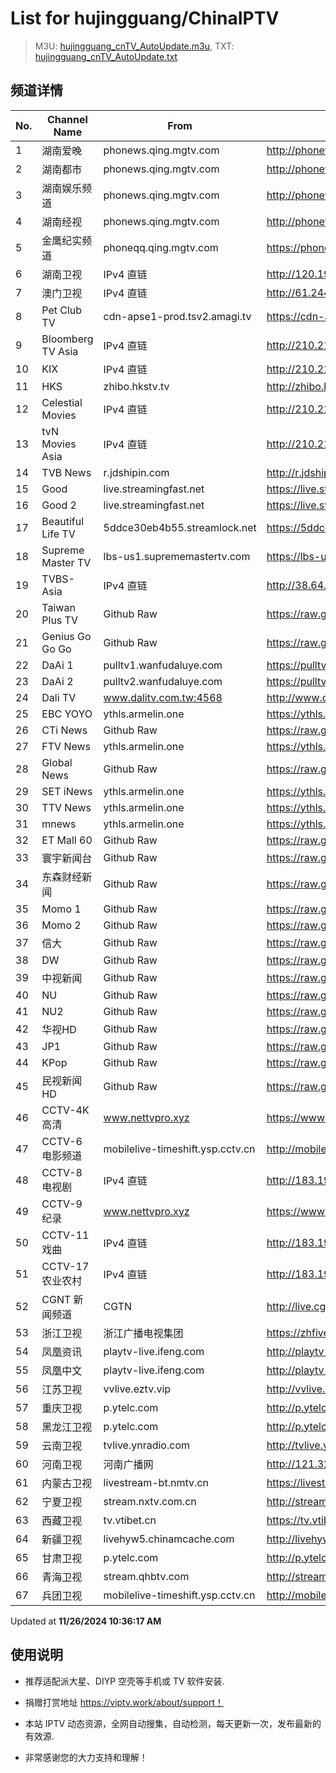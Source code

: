 # List for **hujingguang/ChinaIPTV**

> M3U: [hujingguang_cnTV_AutoUpdate.m3u](./hujingguang_cnTV_AutoUpdate.m3u ), TXT: [hujingguang_cnTV_AutoUpdate.txt](./txt/hujingguang_cnTV_AutoUpdate.txt )

## 频道详情

| No. | Channel Name | From | Source |
| --- | ------------ | ---- | ------ |
| 1 | 湖南爱晚 | phonews.qing.mgtv.com | <http://phonews.qing.mgtv.com/nn_live/nn_x64/dWlwPTEwMy4zOS4yMjYuMTAwJnFpZD0mY2RuZXhfaWQ9d3NfcGhvbmUzJnM9YjUyNjAwZjU3ZDIxNGU0MmY3NWM1ZGE0MmEzZGQ5MjAmdWlkPSZ1dWlkPTM2MzU2Nzk0MTg5N2EyZjVlOGQ2M2Q3ZjMwNzkxMjNlLTY3MjdlMjY0JnY9MiZhcz0wJmVzPTE3MzI1ODY0MTE,/HNGGMPP360.m3u8> |
| 2 | 湖南都市 | phonews.qing.mgtv.com | <http://phonews.qing.mgtv.com/nn_live/nn_x64/dWlwPTEwMy4zOS4yMjYuMTAwJnFpZD0mY2RuZXhfaWQ9d3NfcGhvbmUzJnM9NmZiNTY0NzZiYzBkY2Y2NTgxYmVmZWJiZTY1OWU4ZjUmdWlkPSZ1dWlkPWM1NDEwZDY2ZWZjNThlYTc3OTJjMmRiNGQxYjBkMTdmLTY3MjdlMjY0JnY9MiZhcz0wJmVzPTE3MzI2MTA1MzA,/HNDSMPP360.m3u8> |
| 3 | 湖南娱乐频道 | phonews.qing.mgtv.com | <http://phonews.qing.mgtv.com/nn_live/nn_x64/dWlwPTEwMy4zOS4yMjYuMTAwJnFpZD0mY2RuZXhfaWQ9d3NfcGhvbmUzJnM9YjA2ZmUzMjMzYTgwNGNkZjMwMzQ1YWY1N2IwZWVmMTEmdWlkPSZ1dWlkPTYxYThhZjAyY2JiZDcyMjRkYTY4NDRiODUyNmVmMGZhLTY3MjdlMjY0JnY9MiZhcz0wJmVzPTE3MzI2MDQ4MjI,/HNYLMPP360.m3u8> |
| 4 | 湖南经视 | phonews.qing.mgtv.com | <http://phonews.qing.mgtv.com/nn_live/nn_x64/dWlwPTEwMy4zOS4yMjYuMTAwJnFpZD0mY2RuZXhfaWQ9d3NfcGhvbmUzJnM9YjFjOTdlN2I4MWE1ZjU1YmFkNGQyNTQ5ZTliZTdmMzQmdWlkPSZ1dWlkPTllZGJmZGRhNWQ3ZGYyNGUwMTI0ZGQ2NjMzMTNiZjRmLTY3MjdlMjY0JnY9MiZhcz0wJmVzPTE3MzI2MTE4MjA,/HNJSMPP360.m3u8> |
| 5 | 金鹰纪实频道 | phoneqq.qing.mgtv.com | <https://phoneqq.qing.mgtv.com/nn_live/nn_x64/dWlwPTEwMy4zOS4yMjYuMTAwJnFpZD0mY2RuZXhfaWQ9cXFfcGhvbmVfbGl2ZSZzPWUzN2NiMDc2ZmUxMTM4MWIzZWY3OWU4MjcwZjM4NmU0JnVpZD0mdXVpZD0zMDNlZDg4N2IyYzEzNzZiNDgxNGUzYTdkMzBlMDE4My02NzI3ZTI2NCZ2PTImYXM9MCZlcz0xNzMyNjA4Mzgw/JYJSMPP360.m3u8> |
| 6 | 湖南卫视 | IPv4 直链 | <http://120.196.232.43:8088/rrs03.hw.gmcc.net/PLTV/651/224/3221226698/1.m3u8> |
| 7 | 澳门卫视 | IPv4 直链 | <http://61.244.22.4/ch1/ch1.live/playlist.m3u8> |
| 8 | Pet Club TV | cdn-apse1-prod.tsv2.amagi.tv | <https://cdn-apse1-prod.tsv2.amagi.tv/linear/amg01076-lightningintern-petclub-samsungnz/playlist.m3u8> |
| 9 | Bloomberg TV Asia | IPv4 直链 | <http://210.210.155.37/dr9445/h/h03/index.m3u8> |
| 10 | KIX | IPv4 直链 | <http://210.210.155.37/dr9445/h/h07/index.m3u8> |
| 11 | HKS | zhibo.hkstv.tv | <http://zhibo.hkstv.tv/livestream/mutfysrq/playlist.m3u8> |
| 12 | Celestial Movies | IPv4 直链 | <http://210.210.155.37/dr9445/h/h14/index.m3u8> |
| 13 | tvN Movies Asia | IPv4 直链 | <http://210.210.155.37/dr9445/h/h21/index.m3u8> |
| 14 | TVB News | r.jdshipin.com | <http://r.jdshipin.com/CkuBd> |
| 15 | Good | live.streamingfast.net | <https://live.streamingfast.net/osmflivech1.m3u8> |
| 16 | Good 2 | live.streamingfast.net | <https://live.streamingfast.net/osmflivech2.m3u8> |
| 17 | Beautiful Life TV | 5ddce30eb4b55.streamlock.net | <https://5ddce30eb4b55.streamlock.net/bltvhd/bltv1/playlist.m3u8> |
| 18 | Supreme Master TV | lbs-us1.suprememastertv.com | <https://lbs-us1.suprememastertv.com/720p.m3u8> |
| 19 | TVBS-Asia | IPv4 直链 | <http://38.64.72.148/hls/modn/list/4005/playlist.m3u8> |
| 20 | Taiwan Plus TV | Github Raw | <https://raw.githubusercontent.com/ChiSheng9/iptv/master/TV78.m3u8> |
| 21 | Genius Go Go Go | Github Raw | <https://raw.githubusercontent.com/ChiSheng9/iptv/master/TV26.m3u8> |
| 22 | DaAi 1 | pulltv1.wanfudaluye.com | <https://pulltv1.wanfudaluye.com/live/tv1.m3u8> |
| 23 | DaAi 2 | pulltv2.wanfudaluye.com | <https://pulltv2.wanfudaluye.com/live/tv2.m3u8> |
| 24 | Dali TV | www.dalitv.com.tw:4568 | <http://www.dalitv.com.tw:4568/live/dali/index.m3u8> |
| 25 | EBC YOYO | ythls.armelin.one | <https://ythls.armelin.one/channel/UCiWRSesvSYmY7YOyz0tv_zQ.m3u8> |
| 26 | CTi News | Github Raw | <https://raw.githubusercontent.com/ChiSheng9/iptv/master/TV28.m3u8> |
| 27 | FTV News | ythls.armelin.one | <https://ythls.armelin.one/channel/UC2VmWn8dAqkzlQqvy02E1PA.m3u8> |
| 28 | Global News | Github Raw | <https://raw.githubusercontent.com/ChiSheng9/iptv/master/TV02.m3u8> |
| 29 | SET iNews | ythls.armelin.one | <https://ythls.armelin.one/channel/UCoNYj9OFHZn3ACmmeRCPwbA.m3u8> |
| 30 | TTV News | ythls.armelin.one | <https://ythls.armelin.one/channel/UC8ROUUjHzEQm-ndb69CX8Ww.m3u8> |
| 31 | mnews | ythls.armelin.one | <https://ythls.armelin.one/channel/UC4LjkybVKXCDlneVXlKAbmw.m3u8> |
| 32 | ET Mall 60 | Github Raw | <https://raw.githubusercontent.com/ChiSheng9/iptv/master/TV18.m3u8> |
| 33 | 寰宇新闻台 | Github Raw | <https://raw.githubusercontent.com/ChiSheng9/iptv/master/TV02.m3u8> |
| 34 | 东森财经新闻 | Github Raw | <https://raw.githubusercontent.com/ChiSheng9/iptv/master/TV03.m3u8> |
| 35 | Momo 1 | Github Raw | <https://raw.githubusercontent.com/ChiSheng9/iptv/master/TV04.m3u8> |
| 36 | Momo 2 | Github Raw | <https://raw.githubusercontent.com/ChiSheng9/iptv/master/TV05.m3u8> |
| 37 | 信大 | Github Raw | <https://raw.githubusercontent.com/ChiSheng9/iptv/master/TV07.m3u8> |
| 38 | DW | Github Raw | <https://raw.githubusercontent.com/ChiSheng9/iptv/master/TV08.m3u8> |
| 39 | 中视新闻 | Github Raw | <https://raw.githubusercontent.com/ChiSheng9/iptv/master/TV09.m3u8> |
| 40 | NU | Github Raw | <https://raw.githubusercontent.com/ChiSheng9/iptv/master/TV10.m3u8> |
| 41 | NU2 | Github Raw | <https://raw.githubusercontent.com/ChiSheng9/iptv/master/TV14.m3u8> |
| 42 | 华视HD | Github Raw | <https://raw.githubusercontent.com/ChiSheng9/iptv/master/TV12.m3u8> |
| 43 | JP1 | Github Raw | <https://raw.githubusercontent.com/ChiSheng9/iptv/master/TV15.m3u8> |
| 44 | KPop | Github Raw | <https://raw.githubusercontent.com/ChiSheng9/iptv/master/TV16.m3u8> |
| 45 | 民视新闻HD | Github Raw | <https://raw.githubusercontent.com/ChiSheng9/iptv/master/TV17.m3u8> |
| 46 | CCTV-4K 高清 | www.nettvpro.xyz | <https://www.nettvpro.xyz/player/videojs.php?url=https://liveop.cctv.cn/hls/4KHD/playlist.m3u8> |
| 47 | CCTV-6 电影频道 | mobilelive-timeshift.ysp.cctv.cn | <http://mobilelive-timeshift.ysp.cctv.cn/timeshift/ysp/2013693901/timeshift.m3u8?delay=0> |
| 48 | CCTV-8 电视剧 | IPv4 直链 | <http://183.196.25.171:808/hls/77/index.m3u8> |
| 49 | CCTV-9 纪录 | www.nettvpro.xyz | <https://www.nettvpro.xyz/player/videojs.php?url=http://123.184.28.3/hlslive-tx-cdn.ysp.cctv.cn/012/2024078603.m3u8> |
| 50 | CCTV-11 戏曲 | IPv4 直链 | <http://183.196.25.171:808/hls/11/index.m3u8> |
| 51 | CCTV-17 农业农村 | IPv4 直链 | <http://183.196.25.171:808/hls/93/index.m3u8> |
| 52 | CGNT 新闻频道 | CGTN | <http://live.cgtn.com/1000/prog_index.m3u8> |
| 53 | 浙江卫视 | 浙江广播电视集团 | <https://zhfivel02.cztv.com/channel01/720p.m3u8?auth_key=1732583655-80bfcdaa1367b967a1e82d8e5d393be5-0-a42d6b582a63fdbbbda9e12d48c77e99> |
| 54 | 凤凰资讯 | playtv-live.ifeng.com | <http://playtv-live.ifeng.com/live/06OLEEWQKN4_audio.m3u8> |
| 55 | 凤凰中文 | playtv-live.ifeng.com | <http://playtv-live.ifeng.com/live/06OLEGEGM4G_audio.m3u8> |
| 56 | 江苏卫视 | vvlive.eztv.vip | <http://vvlive.eztv.vip/hwsstnew/hwsstnew.m3u8?auth_key=1710810832-0-0-70d15b6eab3c5342adefba848a4d9067> |
| 57 | 重庆卫视 | p.ytelc.com | <http://p.ytelc.com/videojs.php?id=https://sjlivecdn9.cbg.cn/202411260811/app_2/_definst_/ls_2.stream/chunklist.m3u8> |
| 58 | 黑龙江卫视 | p.ytelc.com | <http://p.ytelc.com/videojs.php?id=https://idclive.hljtv.com:4430/live/hljws_own.m3u8> |
| 59 | 云南卫视 | tvlive.ynradio.com | <http://tvlive.ynradio.com/live/yunnanweishi/chunks.m3u8> |
| 60 | 河南卫视 | 河南广播网 | <http://121.32.236.176/tvcdn.stream3.hndt.com/tv/65c4a6d5017e1000b2b6ea2500000000_transios/playlist.m3u8?wsSecret=4226f02fbf9db5f21a2372acd2b4b956&wsTime=1732594735&wsSession=99263428d42d55aad355b7ca-173258696392898&wsIPSercert=f1ed5e80c31ab65580d88c6bbb451005&wsiphost=local&wsBindIP=1> |
| 61 | 内蒙古卫视 | livestream-bt.nmtv.cn | <https://livestream-bt.nmtv.cn/nmtv/2314general.m3u8?txSecret=35f2dd39972cede5222c6bd2c0efe24b&txTime=77395680> |
| 62 | 宁夏卫视 | stream.nxtv.com.cn | <http://stream.nxtv.com.cn/wspd/sd/live.m3u8?_upt=2fef28701732727439> |
| 63 | 西藏卫视 | tv.vtibet.cn | <https://tv.vtibet.cn/live/tzNmj6ZxiPW7ws.m3u8?secret=e3500ea23c8d6931fdd7ed4f34adeed2&time=67452df2> |
| 64 | 新疆卫视 | livehyw5.chinamcache.com | <http://livehyw5.chinamcache.com/hyw/zb01.m3u8?txSecret=ac4608d03b3fec4557d137827a3f4bb6&txTime=95A66655> |
| 65 | 甘肃卫视 | p.ytelc.com | <http://p.ytelc.com/videojs.php?id=https://hls.gstv.com.cn/49048r/6e1sy2.m3u8> |
| 66 | 青海卫视 | stream.qhbtv.com | <http://stream.qhbtv.com/qhws/sd/live.m3u8?_upt=bd300f2f1732594208> |
| 67 | 兵团卫视 | mobilelive-timeshift.ysp.cctv.cn | <http://mobilelive-timeshift.ysp.cctv.cn/timeshift/ysp/2022606701/timeshift.m3u8?delay=0> |

Updated at **11/26/2024 10:36:17 AM**

## 使用说明

- 推荐适配派大星、DIYP 空壳等手机或 TV 软件安装.

- 捐赠打赏地址 <https://viptv.work/about/support！>

- 本站 IPTV 动态资源，全网自动搜集，自动检测，每天更新一次，发布最新的有效源.

- 非常感谢您的大力支持和理解！
